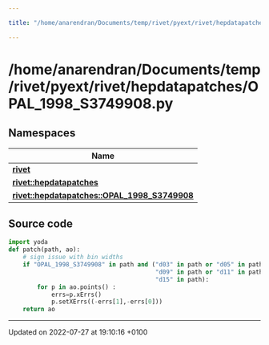 ```yaml
---

title: "/home/anarendran/Documents/temp/rivet/pyext/rivet/hepdatapatches/OPAL_1998_S3749908.py"

---
```


# /home/anarendran/Documents/temp/rivet/pyext/rivet/hepdatapatches/OPAL_1998_S3749908.py



## Namespaces

| Name           |
| -------------- |
| **[rivet](http://example.org/namespaces/namespacerivet/)**  |
| **[rivet::hepdatapatches](http://example.org/namespaces/namespacerivet_1_1hepdatapatches/)**  |
| **[rivet::hepdatapatches::OPAL_1998_S3749908](http://example.org/namespaces/namespacerivet_1_1hepdatapatches_1_1opal__1998__s3749908/)**  |




## Source code

```python
import yoda
def patch(path, ao):
    # sign issue with bin widths
    if "OPAL_1998_S3749908" in path and ("d03" in path or "d05" in path or "d07" in path or
                                         "d09" in path or "d11" in path or "d13" in path or
                                         "d15" in path):
        for p in ao.points() :
            errs=p.xErrs()
            p.setXErrs((-errs[1],-errs[0]))
    return ao
```


-------------------------------

Updated on 2022-07-27 at 19:10:16 +0100
